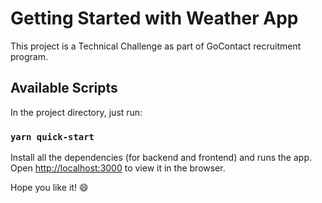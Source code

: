 # Getting Started with Weather App

This project is a Technical Challenge as part of GoContact recruitment program.

## Available Scripts

In the project directory, just run:

### `yarn quick-start`

Install all the dependencies (for backend and frontend) and runs the app.\
Open [http://localhost:3000](http://localhost:3000) to view it in the browser.

Hope you like it! :smile:

